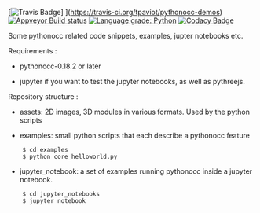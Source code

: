 [![Travis Badge](https://travis-ci.org/tpaviot/pythonocc-demos.svg?branch=master)]
](https://travis-ci.org/tpaviot/pythonocc-demos)
[![Appveyor Build status](https://ci.appveyor.com/api/projects/status/2h130pglpchxjd5i/branch/master?svg=true)](https://ci.appveyor.com/project/tpaviot/pythonocc-demos)
[![Language grade: Python](https://img.shields.io/lgtm/grade/python/g/tpaviot/pythonocc-demos.svg?logo=lgtm&logoWidth=18)](https://lgtm.com/projects/g/tpaviot/pythonocc-demos/context:python)
[![Codacy Badge](https://api.codacy.com/project/badge/Grade/6a7ad7d29ff44acea40ef5f130249557)](https://www.codacy.com/app/tpaviot/pythonocc-demos?utm_source=github.com&amp;utm_medium=referral&amp;utm_content=tpaviot/pythonocc-demos&amp;utm_campaign=Badge_Grade)

Some pythonocc related code snippets, examples, jupter notebooks etc.

Requirements :

* pythonocc-0.18.2 or later

* jupyter if you want to test the jupyter notebooks, as well as pythreejs.

Repository structure :

* assets: 2D images, 3D modules in various formats. Used by the python scripts

* examples: small python scripts that each describe a pythonocc feature
```
    $ cd examples  
    $ python core_helloworld.py
```

* jupyter_notebook: a set of examples running pythonocc inside a jupyter notebook.
```
    $ cd jupyter_notebooks  
    $ jupyter notebook
```
